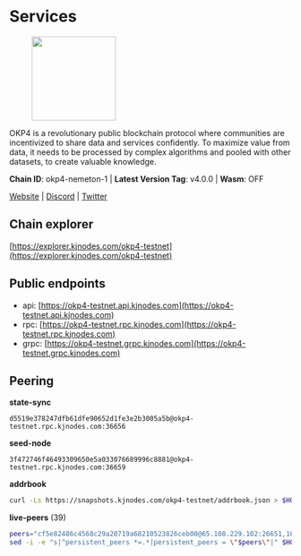 # Services

<figure><img src="https://raw.githubusercontent.com/kj89/testnet_manuals/main/pingpub/logos/okp4.png" width="150" alt=""><figcaption></figcaption></figure>

OKP4 is a revolutionary public blockchain protocol where communities are incentivized to  share data and services confidently. To maximize value from data, it needs to be processed  by complex algorithms and pooled with other datasets, to create valuable knowledge.

**Chain ID**: okp4-nemeton-1 | **Latest Version Tag**: v4.0.0 | **Wasm**: OFF

[Website](https://okp4.network) | [Discord](https://discord.gg/okp4) | [Twitter](https://twitter.com/OKP4_Protocol)




## Chain explorer
[https://explorer.kjnodes.com/okp4-testnet](https://explorer.kjnodes.com/okp4-testnet)

## Public endpoints

* api: [https://okp4-testnet.api.kjnodes.com](https://okp4-testnet.api.kjnodes.com)
* rpc: [https://okp4-testnet.rpc.kjnodes.com](https://okp4-testnet.rpc.kjnodes.com)
* grpc: [https://okp4-testnet.grpc.kjnodes.com](https://okp4-testnet.grpc.kjnodes.com)

## Peering

**state-sync**

```text
d5519e378247dfb61dfe90652d1fe3e2b3005a5b@okp4-testnet.rpc.kjnodes.com:36656
```

**seed-node**

```text
3f472746f46493309650e5a033076689996c8881@okp4-testnet.rpc.kjnodes.com:36659
```

**addrbook**
```bash
curl -Ls https://snapshots.kjnodes.com/okp4-testnet/addrbook.json > $HOME/.okp4d/config/addrbook.json
```

**live-peers** (39)
```bash
peers="cf5e82486c4568c29a20719a68210523826ceb00@65.108.229.102:26651,1655cdc8fdfe1dc2209d47ff68c02a417ef9ed52@135.181.222.179:31656,540e0e9b33b2d87315fdf7089404671581d36e94@95.217.203.43:26656,d5519e378247dfb61dfe90652d1fe3e2b3005a5b@65.109.68.190:36656,99f6675049e22a0216af0e2447e7a4c5021874cd@142.132.132.200:28656,269d246537499d05698c183497c4263e899036a4@65.108.9.164:35656,ba469aac96159dbb49844406423180618d267007@65.108.120.21:26113,2bfd405e8f0f176428e2127f98b5ec53164ae1f0@142.132.149.118:26656,7dfc61d3ac9f6da7fa9f4893bc0ffa17ef8006e6@185.111.159.139:36656,2c6b5af41689145abb85f95cb49131ae9e193142@217.13.223.167:61356,8cdeb85dada114c959c36bb59ce258c65ae3a09c@88.198.242.163:36656,b0b56d944cf1cc569a1e77e0923e075bad94d755@141.95.145.41:28656,8577873589dc7ecb9f2e32f79fe51ef7f57e40a3@65.109.161.143:26656,f17338ec41b1b68b07063984feb407d9038cf78b@65.108.142.47:26616,d4305fcb7b20dc96481a6ae6ae84f281f3413a4e@65.109.37.58:13656,473369a53bfa8a0ac4af5a191407b30bc82e83be@74.208.94.42:14656,8af258bbe73f4c66127a7b3e8b1ec23fde2950a6@65.108.192.123:19656,9d1482bc31fb4578a5c7f7f65c4e0aaf2dfc2336@213.239.215.77:36656,eef77b5ae1c37f3e5809ff928c329dde906be388@65.108.133.73:21656,ffbd1adeb58928c3f400fab23c84c3c73badd7fa@65.108.226.44:29656,5c2a752c9b1952dbed075c56c600c3a79b58c395@95.214.55.232:26996,26114bc5cb42ef90be2aba5b4b6d82bab7a60c31@185.255.131.17:26656,9a1e456bebf152b65c2087896779e259633ecbef@157.90.34.111:26656,a06417f8518fbf6f779e4012dbf72f194a95b48f@65.21.138.124:33656,42fbb917fca6787bc3ab774865f4bb1ef950f114@65.108.226.26:30656,be9841ace1d71a4c7681918ee39f5e00d8e96a82@213.239.216.252:36656,874373b78d2cd50e716aa464bf407581d9305655@94.250.201.130:27656,854cc8b83a48ba4394c1940b57d0f42ec013e033@38.242.251.204:26656,a490691c2a423573cb93bc23b13967ed9db0e3ff@146.190.44.218:26656,307fb25cd6998d0d5bd1d947571f6043c6bb4069@65.109.31.114:2280,b5e97c26a21f7ac60b4c54bb7bae84fe454135e0@194.233.68.136:26656,30092d2717053f1c0813e8354c07c761c9c3ac5c@194.163.161.234:26656,fe8bd9375c43a7cc6ef27e62d56af341a62e67c9@95.217.202.49:30656,d1a0ff9bd7ea1ebd06bc7158f3523f5e557328be@163.172.131.169:26656,052e10ce23cce3249f61853e2ca6a63102b7bddb@5.161.97.198:26656,74349a1cb9479b291866debe2042de8a2e88b850@65.108.233.109:17656,ebc272824924ea1a27ea3183dd0b9ba713494f83@95.214.55.198:26996,8a7605d8ae4338de5b7a0d5c70244ce05e377630@85.10.200.221:26656,9755cab2585a2794453a5b396ef13b893393366f@65.108.212.224:46673"
sed -i -e "s|^persistent_peers *=.*|persistent_peers = \"$peers\"|" $HOME/.okp4d/config/config.toml
```
